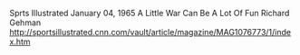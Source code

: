 




Sprts Illustrated
January 04, 1965
A Little War Can Be A Lot Of Fun
Richard Gehman
http://sportsillustrated.cnn.com/vault/article/magazine/MAG1076773/1/index.htm


